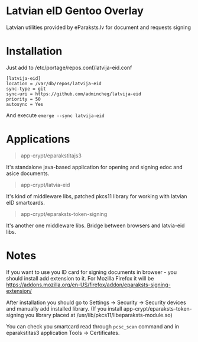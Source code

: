 # Latvian eID Gentoo Overlay

Latvian utilities provided by eParaksts.lv for document and requests signing

# Installation

Just add to /etc/portage/repos.conf/latvija-eid.conf
```
[latvija-eid]
location = /var/db/repos/latvija-eid
sync-type = git
sync-uri = https://github.com/admincheg/latvija-eid
priority = 50
autosync = Yes
```

And execute `emerge --sync latvija-eid`
# Applications
> app-crypt/eparakstitajs3

It's standalone java-based application for opening and signing edoc and asice documents.

> app-crypt/latvia-eid

It's kind of middleware libs, patched pkcs11 library for working with latvian eID smartcards.

> app-crypt/eparaksts-token-signing

It's another one middleware libs. Bridge between browsers and latvia-eid libs.

# Notes
If you want to use you ID card for signing documents in browser - you should install add extension to it. For Mozilla Firefox it will be 
https://addons.mozilla.org/en-US/firefox/addon/eparaksts-signing-extension/

After installation you should go to Settings -> Security -> Security devices and manually add installed library. (If you install app-crypt/eparaksts-token-signing you library placed at /usr/lib/pkcs11/libeparaksts-module.so)

You can check you smartcard read through `pcsc_scan` command and in eparakstitas3 application Tools -> Certificates.
